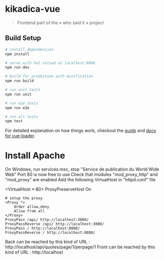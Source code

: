 # kikadica-vue

> Frontend part of the « who said it » project

## Build Setup

``` bash
# install dependencies
npm install

# serve with hot reload at localhost:8888
npm run dev

# build for production with minification
npm run build

# run unit tests
npm run unit

# run e2e tests
npm run e2e

# run all tests
npm test
```

For detailed explanation on how things work, checkout the [guide](http://vuejs-templates.github.io/webpack/) and [docs for vue-loader](http://vuejs.github.io/vue-loader).

# Install Apache
On Windows, run services.msc, stop "Service de publication du World Wide Web"
Port 80 is now free to use
Check that modules "mod_proxy_http" and "mod_proxy" are enabled
Add the following VirtualHost in "httpd.conf" file

<VirtualHost *:80>
    ProxyPreserveHost On

    # setup the proxy
    <Proxy *>
        Order allow,deny
        Allow from all
    </Proxy>                          
    ProxyPass /api/ http://localhost:3000/
    ProxyPassReverse /api/ http://localhost:3000/
    ProxyPass / http://localhost:8888/
    ProxyPassReverse / http://localhost:8888/
</VirtualHost>

Back can be reached by this kind of URL : http://localhost/api/quotes/page/1/perpage/1
Front can be reached by this kind of URL : http://localhost